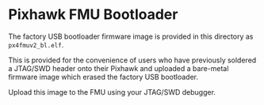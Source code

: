 
# Pixhawk FMU Bootloader

The factory USB bootloader firmware image is provided in this directory as
`px4fmuv2_bl.elf`.

This is provided for the convenience of users who have previously soldered a
JTAG/SWD header onto their Pixhawk and uploaded a bare-metal firmware image
which erased the factory USB bootloader.

Upload this image to the FMU using your JTAG/SWD debugger.

